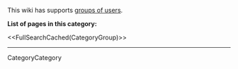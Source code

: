 

This wiki has supports [groups of users](/HelpOnGroups).

**List of pages in this category:**

<<FullSearchCached(CategoryGroup)>>

----
CategoryCategory
